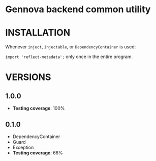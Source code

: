 # Gennova backend common utility

# INSTALLATION

Whenever `inject`, `injectable`, or `DependencyContainer` is used:

`import 'reflect-metadata';` only once in the entire program.

# VERSIONS
## 1.0.0
- **Testing coverage**: 100%

## 0.1.0
- DependencyContainer
- Guard
- Exception
- **Testing coverage**: 66%